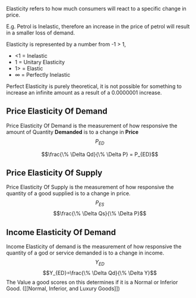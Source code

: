 Elasticity refers to how much consumers will react to a specific change in price.

E.g. Petrol is Inelastic, therefore an increase in the price of petrol will result in a smaller loss of demand.

Elasticity is represented by a number from -1 > 1, 
* <1 = Inelastic
* 1 = Unitary Elasticity
* 1> = Elastic
* ∞ = Perfectly Inelastic

Perfect Elasticity is purely theoretical, it is not possible for something to increase an infinite amount as a result of a 0.0000001 increase.

## Price Elasticity Of Demand
Price Elasticity Of Demand is the measurement of how responsive the amount of Quantity **Demanded** is to a change in **Price**
$$P_{ED}$$

$$\frac{\% \Delta Qd}{\% \Delta P} = P_{ED}$$
## Price Elasticity Of Supply
Price Elasticity Of Supply is the measurement of how responsive the quantity of a good supplied is to a change in price.
$$P_{ES}$$
$$\frac{\% \Delta Qs}{\% \Delta P}$$
## Income Elasticity Of Demand
Income Elasticity of demand is the measurement of how responsive the quantity of a god or service demanded is to a change in income.
$$Y_{ED}$$
$$Y_{ED}=\frac{\% \Delta Qd}{\% \Delta Y}$$
The Value a good scores on this determines if it is a Normal or Inferior Good.
([[Normal, Inferior, and Luxury Goods]])